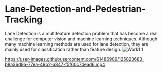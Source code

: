 # Lane-Detection-and-Pedestrian-Tracking
Lane Detection is a multifeature detection problem that has become a real challenge for computer vision and machine learning techniques. Although many machine learning methods are used for lane detection, they are mainly used for classification rather than feature design.
![Work1 1](https://user-images.githubusercontent.com/61486909/125823221-cf9b82a1-93ed-49a7-b1d8-6dd5400fd6d6.png)


https://user-images.githubusercontent.com/61486909/125823683-b8a36d9a-77ea-49b2-a847-f5f60c74ead6.mp4

